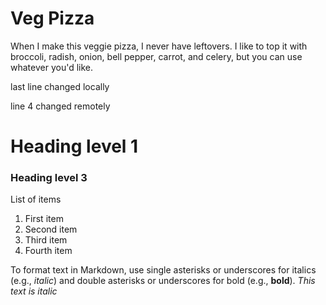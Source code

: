 # Veg Pizza
When I make this veggie pizza, I never have leftovers. 
I like to top it with broccoli, radish, onion, bell pepper, carrot, and celery, but you can use whatever you'd like.


last line changed locally


line 4 changed remotely

# Heading level 1

### Heading level 3



List of items
1. First item
2. Second item
3. Third item
4. Fourth item

To format text in Markdown, use single asterisks or underscores for italics (e.g., *italic*) and double asterisks or underscores for bold (e.g., **bold**). *This text is italic*

